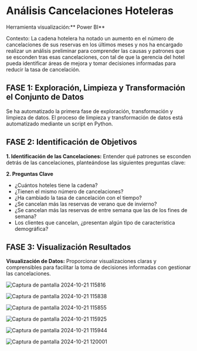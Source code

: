 # Análisis Cancelaciones Hoteleras

Herramienta visualización:** Power BI**  

Contexto: La cadena hotelera ha notado un aumento en el número de cancelaciones de sus reservas en los últimos meses y nos ha encargado realizar un análisis preliminar para comprender las causas y patrones que se esconden tras esas cancelaciones, con tal de que la gerencia del hotel pueda identificar áreas de mejora y tomar decisiones informadas para reducir la tasa de cancelación.

## **FASE 1: Exploración, Limpieza y Transformación el Conjunto de Datos**
Se ha automatizado la primera fase de exploración, transformación y limpieza de datos. El proceso de limpieza y transformación de datos está automatizado mediante un script en Python. 

## **FASE 2: Identificación de Objetivos**

**1. Identificación de las Cancelaciones:** Entender qué patrones se esconden detrás de las cancelaciones, planteándose las siguientes preguntas clave:

**2. Preguntas Clave** 
- ¿Cuántos hoteles tiene la cadena? 
- ¿Tienen el mismo número de cancelaciones?
- ¿Ha cambiado la tasa de cancelación con el tiempo?
- ¿Se cancelan más las reservas de verano que de invierno?
- ¿Se cancelan más las reservas de entre semana que las de los fines de semana?
- Los clientes que cancelan, ¿presentan algún tipo de característica demográfica?

## **FASE 3: Visualización Resultados**

**Visualización de Datos:** Proporcionar visualizaciones claras y comprensibles para facilitar la toma de decisiones 
informadas con gestionar las cancelaciones.

![Captura de pantalla 2024-10-21 115816](https://github.com/user-attachments/assets/7b8c16e6-6b34-498d-9a7f-3c104df27fbe)

![Captura de pantalla 2024-10-21 115838](https://github.com/user-attachments/assets/c02a7df8-0d0e-489a-b771-fa513c9de57f)

![Captura de pantalla 2024-10-21 115855](https://github.com/user-attachments/assets/8b0fa4c0-b60c-4532-94c2-1152615a6d8a)

![Captura de pantalla 2024-10-21 115925](https://github.com/user-attachments/assets/96a511c8-82ce-4615-87a8-0dc1e07ab274)

![Captura de pantalla 2024-10-21 115944](https://github.com/user-attachments/assets/b40584ac-3c24-48df-bb36-c7beea9d759f)

![Captura de pantalla 2024-10-21 120001](https://github.com/user-attachments/assets/cf8ff116-2d68-4501-b8dd-6132e1ad866b)
